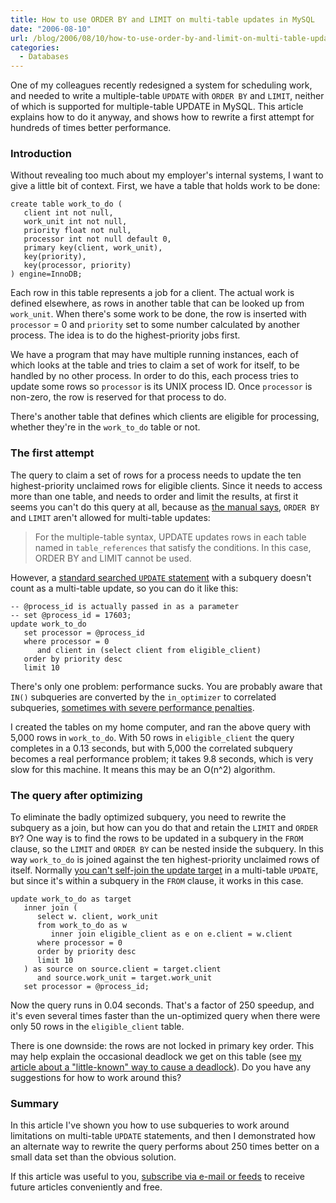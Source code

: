 ```yaml
---
title: How to use ORDER BY and LIMIT on multi-table updates in MySQL
date: "2006-08-10"
url: /blog/2006/08/10/how-to-use-order-by-and-limit-on-multi-table-updates-in-mysql/
categories:
  - Databases
---
```

One of my colleagues recently redesigned a system for scheduling work, and needed to write a multiple-table `UPDATE` with `ORDER BY` and `LIMIT`, neither of which is supported for multiple-table UPDATE in MySQL. This article explains how to do it anyway, and shows how to rewrite a first attempt for hundreds of times better performance.

### Introduction

Without revealing too much about my employer's internal systems, I want to give a little bit of context. First, we have a table that holds work to be done:

```
create table work_to_do (
   client int not null,
   work_unit int not null,
   priority float not null,
   processor int not null default 0,
   primary key(client, work_unit),
   key(priority),
   key(processor, priority)
) engine=InnoDB;
```

Each row in this table represents a job for a client. The actual work is defined elsewhere, as rows in another table that can be looked up from `work_unit`. When there's some work to be done, the row is inserted with `processor` = 0 and `priority` set to some number calculated by another process. The idea is to do the highest-priority jobs first.

We have a program that may have multiple running instances, each of which looks at the table and tries to claim a set of work for itself, to be handled by no other process. In order to do this, each process tries to update some rows so `processor` is its UNIX process ID. Once `processor` is non-zero, the row is reserved for that process to do.

There's another table that defines which clients are eligible for processing, whether they're in the `work_to_do` table or not.

### The first attempt

The query to claim a set of rows for a process needs to update the ten highest-priority unclaimed rows for eligible clients. Since it needs to access more than one table, and needs to order and limit the results, at first it seems you can't do this query at all, because as [the manual says](http://dev.mysql.com/doc/refman/5.0/en/update.html), `ORDER BY` and `LIMIT` aren't allowed for multi-table updates:

> For the multiple-table syntax, UPDATE updates rows in each table named in `table_references` that satisfy the conditions. In this case, ORDER BY and LIMIT cannot be used.

However, a [standard searched `UPDATE` statement](/blog/2006/03/11/many-to-one-problems-in-sql/) with a subquery doesn't count as a multi-table update, so you can do it like this:

```
-- @process_id is actually passed in as a parameter
-- set @process_id = 17603;
update work_to_do
   set processor = @process_id
   where processor = 0
      and client in (select client from eligible_client)
   order by priority desc
   limit 10
```

There's only one problem: performance sucks. You are probably aware that `IN()` subqueries are converted by the `in_optimizer` to correlated subqueries, [sometimes with severe performance penalties](/blog/2006/04/30/how-to-optimize-subqueries-and-joins-in-mysql/).

I created the tables on my home computer, and ran the above query with 5,000 rows in `work_to_do`. With 50 rows in `eligible_client` the query completes in a 0.13 seconds, but with 5,000 the correlated subquery becomes a real performance problem; it takes 9.8 seconds, which is very slow for this machine. It means this may be an O(n^2) algorithm.

### The query after optimizing

To eliminate the badly optimized subquery, you need to rewrite the subquery as a join, but how can you do that and retain the `LIMIT` and `ORDER BY`? One way is to find the rows to be updated in a subquery in the `FROM` clause, so the `LIMIT` and `ORDER BY` can be nested inside the subquery. In this way `work_to_do` is joined against the ten highest-priority unclaimed rows of itself. Normally [you can't self-join the update target](/blog/2006/06/23/how-to-select-from-an-update-target-in-mysql/) in a multi-table `UPDATE`, but since it's within a subquery in the `FROM` clause, it works in this case. 
```
update work_to_do as target
   inner join (
      select w. client, work_unit
      from work_to_do as w
         inner join eligible_client as e on e.client = w.client
      where processor = 0
      order by priority desc
      limit 10
   ) as source on source.client = target.client
      and source.work_unit = target.work_unit
   set processor = @process_id;
```

Now the query runs in 0.04 seconds. That's a factor of 250 speedup, and it's even several times faster than the un-optimized query when there were only 50 rows in the `eligible_client` table.

There is one downside: the rows are not locked in primary key order. This may help explain the occasional deadlock we get on this table (see [my article about a "little-known" way to cause a deadlock](/blog/2006/08/03/a-little-known-way-to-cause-a-database-deadlock/)). Do you have any suggestions for how to work around this?

### Summary

In this article I've shown you how to use subqueries to work around limitations on multi-table `UPDATE` statements, and then I demonstrated how an alternate way to rewrite the query performs about 250 times better on a small data set than the obvious solution.

If this article was useful to you, [subscribe via e-mail or feeds](/index.xml) to receive future articles conveniently and free.


